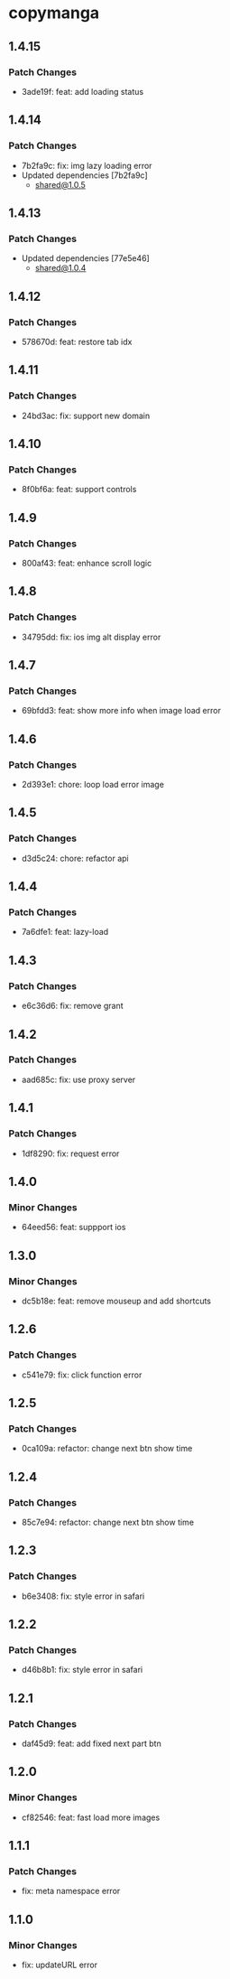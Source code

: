 # copymanga

## 1.4.15

### Patch Changes

- 3ade19f: feat: add loading status

## 1.4.14

### Patch Changes

- 7b2fa9c: fix: img lazy loading error
- Updated dependencies [7b2fa9c]
  - shared@1.0.5

## 1.4.13

### Patch Changes

- Updated dependencies [77e5e46]
  - shared@1.0.4

## 1.4.12

### Patch Changes

- 578670d: feat: restore tab idx

## 1.4.11

### Patch Changes

- 24bd3ac: fix: support new domain

## 1.4.10

### Patch Changes

- 8f0bf6a: feat: support controls

## 1.4.9

### Patch Changes

- 800af43: feat: enhance scroll logic

## 1.4.8

### Patch Changes

- 34795dd: fix: ios img alt display error

## 1.4.7

### Patch Changes

- 69bfdd3: feat: show more info when image load error

## 1.4.6

### Patch Changes

- 2d393e1: chore: loop load error image

## 1.4.5

### Patch Changes

- d3d5c24: chore: refactor api

## 1.4.4

### Patch Changes

- 7a6dfe1: feat: lazy-load

## 1.4.3

### Patch Changes

- e6c36d6: fix: remove grant

## 1.4.2

### Patch Changes

- aad685c: fix: use proxy server

## 1.4.1

### Patch Changes

- 1df8290: fix: request error

## 1.4.0

### Minor Changes

- 64eed56: feat: suppport ios

## 1.3.0

### Minor Changes

- dc5b18e: feat: remove mouseup and add shortcuts

## 1.2.6

### Patch Changes

- c541e79: fix: click function error

## 1.2.5

### Patch Changes

- 0ca109a: refactor: change next btn show time

## 1.2.4

### Patch Changes

- 85c7e94: refactor: change next btn show time

## 1.2.3

### Patch Changes

- b6e3408: fix: style error in safari

## 1.2.2

### Patch Changes

- d46b8b1: fix: style error in safari

## 1.2.1

### Patch Changes

- daf45d9: feat: add fixed next part btn

## 1.2.0

### Minor Changes

- cf82546: feat: fast load more images

## 1.1.1

### Patch Changes

- fix: meta namespace error

## 1.1.0

### Minor Changes

- fix: updateURL error

